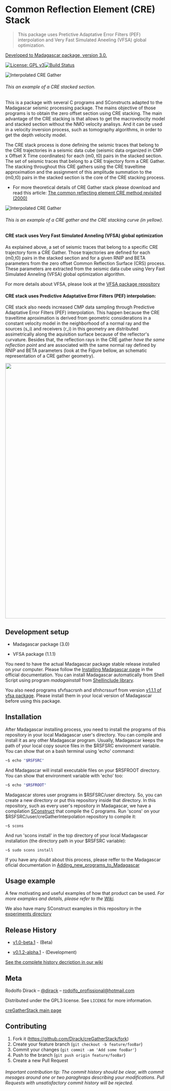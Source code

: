 # Common Reflection Element (CRE) Stack

> This package uses Pretictive Adaptative Error Filters (PEF) interpolation and Very Fast Simulated Aneeling (VFSA) global optimization.

[Developed to Madagascar package, version 3.0.](http://www.ahay.org/wiki/Main_Page)

[![License: GPL v3](https://img.shields.io/badge/License-GPLv3-blue.svg)](https://www.gnu.org/licenses/gpl-3.0)[![Build Status](https://travis-ci.org/Dirack/creGatherStack.svg?branch=master)](https://travis-ci.org/Dirack/creGatherStack)

![Interpolated CRE Gather](https://github.com/Dirack/creGatherInterpolation/blob/master/images/hugeStackedSection.jpeg)

###### This an example of a CRE stacked section.

This is a package with several C programs and SConstructs adapted to the Madagascar seismic processing package. The mains objective of those programs is to obtain the zero offset section using CRE stacking. The main advantage of the CRE stacking is that allows to get the macrovelocity model and stacked section without the NMO velocity analisys. And it can be used in a velocity inversion process, such as tomography algorithms, in order to get the depth velocity model.

The CRE stack process is done defining the seismic traces that belong to the CRE trajectories in a seismic data cube (seismic data organized in CMP x Offset X Time coordinates) for each (m0, t0) pairs in the stacked section. The set of seismic traces that belong to a CRE trajectory form a CRE Gather. The stacking throughout this CRE gathers using the CRE traveltime approximation and the assignment of this amplitude summation to the (m0,t0) pairs in the stacked section is the core of the CRE stacking process.

* For more theoretical details of CRE Gather stack please download and read this article:
  [The common reflecting element CRE method revisited (2000)](https://github.com/Dirack/creGatherStack/files/5213160/The_common_reflecting_element_CRE_method_revisited_cruz2000.pdf)
 
![Interpolated CRE Gather](https://github.com/Dirack/creGatherInterpolation/blob/master/images/interpolacao4.jpeg)

###### This is an example of a CRE gather and the CRE stacking curve (in yellow).

#### CRE stack uses Very Fast Simulated Anneling (VFSA) global optimization

As explained above, a set of seismic traces that belong to a specific CRE trajectory form a CRE Gather. Those trajectories are defined for each (m0,t0) pairs in the stacked section and for a given RNIP and BETA parameters from the zero offset Common Reflection Surface (CRS) process. These parameters are extracted from the seismic data cube using Very Fast Simulated Anneling (VFSA) global optimization algorithm.

For more details about VFSA, please look at the [VFSA package repository](https://github.com/Dirack/vfsa)

#### CRE stack uses Predictive Adaptative Error Filters (PEF) interpolation:

CRE stack also needs increased CMP data sampling through Predictive Adaptative Error Filters (PEF) interpolation.
This happen because the CRE traveltime aproximation is derived from geometric considerations in a constant velocity model in the 
neighborhood of a normal ray and the sources (s_i) and receivers (r_i) in this geometry are distributed assimetrically along the aquisition
surface because of the reflector's curvature. Besides that, the reflection rays in the CRE gather _have the same reflection point_ and
are associated with the same normal ray defined by RNIP and BETA parameters (look at the Figure bellow, an schematic representation of a CRE gather geometry).

<img src="https://github.com/Dirack/creGatherInterpolation/blob/master/images/cre.png" width="800">

## Development setup

- Madagascar package (3.0)

- VFSA package (1.1.1)

You need to have the actual Madagascar package stable release installed on your computer. Please follow the
[Installing Madagascar page](http://www.ahay.org/wiki/Installation) in the official documentation. You can install
Madagascar automatically from Shell Script using program _madagainstall_ from [Shellinclude library](https://github.com/Dirack/Shellinclude/tree/v1.2.2-beta.1).

You also need programs sfvfsacrsnh and sfnhcrssurf from version 
[v1.1.1 of vfsa package](https://github.com/Dirack/vfsa/tree/v1.1.1). Please
install them in your local version of Madagascar before using this package.

## Installation

After Madagascar installing process, you need to install the programs of this repository in your local Madagascar user's
directory. You can compile and install it as any other Madagascar program. 
Usually, Madagascar keeps the path of your local copy source files in the $RSFSRC environment variable. You can
show that on a bash terminal using 'echo' command:

```sh
~$ echo "$RSFSRC"
```

And Madagascar will install executable files on your $RSFROOT directory. You can show that environment variable
with 'echo' too:

```sh
~$ echo "$RSFROOT"
```

Madagascar stores user programs in $RSFSRC/user directory. So, you can create a new directory or put this
repository inside that directory. In this repository, such as every user's repository in Madagascar, we have a compilation 
[SConstruct](https://github.com/Dirack/vfsa/blob/master/SConstruct) that compile the C programs.
Run 'scons' on your $RSFSRC/user/creGatherInterpolation repository to compile it:

```shell
~$ scons
```

And run 'scons install' in the top directory of your local Madagascar installation 
(the directory path in your $RSFSRC variable):

```shell
~$ sudo scons install
```

If you have any doubt about this process, please reffer to the Madagascar oficial documentation in 
[Adding_new_programs_to_Madagascar](http://www.ahay.org/wiki/Adding_new_programs_to_Madagascar)

## Usage example

A few motivating and useful examples of how that product can be used. 
_For more examples and details, please refer to the [Wiki](https://github.com/Dirack/cre-gather-interpolation/wiki)._

We also have many SConstruct examples in this repository in the
[experiments directory](https://github.com/Dirack/creGatherStack/tree/master/experiments)

## Release History
   
* [v1.0-beta.1](https://github.com/Dirack/creGatherStack/releases/tag/v1.0-beta.1) - (Beta)
  
* [v0.1.2-alpha.1](https://github.com/Dirack/creGatherStack/releases/tag/v0.1.2-alpha.1) - (Development)

[See the complete history decription in our wiki](https://github.com/Dirack/creGatherStack/wiki/Release-history)

## Meta

Rodolfo Dirack – [@dirack](https://github.com/Dirack) – rodolfo_profissional@hotmail.com

Distributed under the GPL3 license. See ``LICENSE`` for more information.

[creGatherStack main page](https://github.com/Dirack/creGatherStack)

## Contributing

1. Fork it (<https://github.com/Dirack/creGatherStack/fork>)
2. Create your feature branch (`git checkout -b feature/fooBar`)
3. Commit your changes (`git commit -am 'Add some fooBar'`)
4. Push to the branch (`git push origin feature/fooBar`)
5. Create a new Pull Request

###### Important contribution tip: The commit history should be clear, with commit mesages around one or two paraghraps describing your modifications. Pull Requests with unsatisfactory commit history will be rejected.
